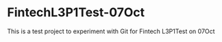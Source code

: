 # FintechL3P1Test-07Oct
This is a test project to experiment with Git for Fintech L3P1Test on 07Oct
